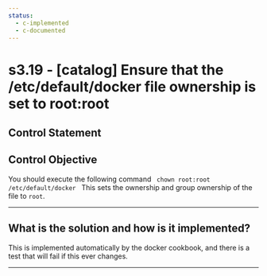 ```yaml
---
status:
  - c-implemented
  - c-documented
---
```


# s3.19 - \[catalog\] Ensure that the /etc/default/docker file ownership is set to root:root

## Control Statement

## Control Objective

You should execute the following command  ```  chown root:root /etc/default/docker  ```  This sets the ownership and group ownership of the file to `root`.

______________________________________________________________________

## What is the solution and how is it implemented?

This is implemented automatically by the docker cookbook, and there is
a test that will fail if this ever changes.

______________________________________________________________________

